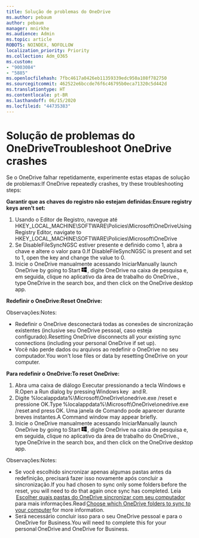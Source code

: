 ```yaml
---
title: Solução de problemas do OneDrive
ms.author: pebaum
author: pebaum
manager: mnirkhe
ms.audience: Admin
ms.topic: article
ROBOTS: NOINDEX, NOFOLLOW
localization_priority: Priority
ms.collection: Adm_O365
ms.custom:
- "9003084"
- "5885"
ms.openlocfilehash: 7fbc4617a0426eb11359339edc950a108f782750
ms.sourcegitcommit: 462522e6bccde76f6c46795b0eca71320c5d442d
ms.translationtype: HT
ms.contentlocale: pt-BR
ms.lasthandoff: 06/15/2020
ms.locfileid: "44735383"
---
```

# <a name="troubleshoot-onedrive-crashes"></a><span data-ttu-id="7ef3f-102">Solução de problemas do OneDrive</span><span class="sxs-lookup"><span data-stu-id="7ef3f-102">Troubleshoot OneDrive crashes</span></span>

<span data-ttu-id="7ef3f-103">Se o OneDrive falhar repetidamente, experimente estas etapas de solução de problemas:</span><span class="sxs-lookup"><span data-stu-id="7ef3f-103">If OneDrive repeatedly crashes, try these troubleshooting steps:</span></span>

<span data-ttu-id="7ef3f-104">**Garantir que as chaves do registro não estejam definidas:**</span><span class="sxs-lookup"><span data-stu-id="7ef3f-104">**Ensure registry keys aren’t set:**</span></span>

1. <span data-ttu-id="7ef3f-105">Usando o Editor de Registro, navegue até HKEY_LOCAL_MACHINE\SOFTWARE\Policies\Microsoft\OneDrive</span><span class="sxs-lookup"><span data-stu-id="7ef3f-105">Using Registry Editor, navigate to HKEY_LOCAL_MACHINE\SOFTWARE\Policies\Microsoft\OneDrive</span></span>
2. <span data-ttu-id="7ef3f-106">Se DisableFileSyncNGSC estiver presente e definido como 1, abra a chave e altere o valor para 0.</span><span class="sxs-lookup"><span data-stu-id="7ef3f-106">If DisableFileSyncNGSC is present and set to 1, open the key and change the value to 0.</span></span>
3. <span data-ttu-id="7ef3f-107">Inicie o OneDrive manualmente acessando Iniciar</span><span class="sxs-lookup"><span data-stu-id="7ef3f-107">Manually launch OneDrive by going to Start</span></span> ![Pressione a tecla Windows](data:image/png;base64,iVBORw0KGgoAAAANSUhEUgAAABEAAAAOCAYAAADJ7fe0AAAAAXNSR0IArs4c6QAAAARnQU1BAACxjwv8YQUAAAAJcEhZcwAADsQAAA7EAZUrDhsAAADxSURBVDhPY/wPBAx4wR+Gd6/fM7x9/ZTh9ZuXDGdPnWE4tH0rw/UHDxlaVp9kCDCSYWABKfv35wfD+/cfGV4+fcLw5uVjhlOXzzFsX/qWYebmZAZPWWOGO2DD8ACQS9Y3e4Bcg4Y9/t94fPa/CoY4Aq8/+xik/T8TkEMxGDyGgANWwSqeobvbGSyAADIM3BwCDKXd3QyfoCLoQEGAA0xTxSWjsYMJwLHjkruU4UXSJ4YnT54x3Dh/luHmjfMMmw9wMjCDlRAGBDPgjy8fGT5//8rw9P4Thge3zzNcvXmDYevmfQzXb1xlmH/0ATADyjAAAKdWkD3ZSwNeAAAAAElFTkSuQmCC)<span data-ttu-id="7ef3f-109">, digite OneDrive na caixa de pesquisa e, em seguida, clique no aplicativo da área de trabalho do OneDrive.</span><span class="sxs-lookup"><span data-stu-id="7ef3f-109">, type OneDrive in the search box, and then click on the OneDrive desktop app.</span></span>

<span data-ttu-id="7ef3f-110">**Redefinir o OneDrive:**</span><span class="sxs-lookup"><span data-stu-id="7ef3f-110">**Reset OneDrive:**</span></span>

<span data-ttu-id="7ef3f-111">Observações:</span><span class="sxs-lookup"><span data-stu-id="7ef3f-111">Notes:</span></span>

- <span data-ttu-id="7ef3f-112">Redefinir o OneDrive desconectará todas as conexões de sincronização existentes (inclusive seu OneDrive pessoal, caso esteja configurado).</span><span class="sxs-lookup"><span data-stu-id="7ef3f-112">Resetting OneDrive disconnects all your existing sync connections (including your personal OneDrive if set up).</span></span>
- <span data-ttu-id="7ef3f-113">Você não perde dados ou arquivos ao redefinir o OneDrive no seu computador.</span><span class="sxs-lookup"><span data-stu-id="7ef3f-113">You won't lose files or data by resetting OneDrive on your computer.</span></span>

<span data-ttu-id="7ef3f-114">**Para redefinir o OneDrive:**</span><span class="sxs-lookup"><span data-stu-id="7ef3f-114">**To reset OneDrive:**</span></span>

1. <span data-ttu-id="7ef3f-115">Abra uma caixa de diálogo Executar pressionando a tecla Windows e R.</span><span class="sxs-lookup"><span data-stu-id="7ef3f-115">Open a Run dialog by pressing Windows key    and R.</span></span>
2. <span data-ttu-id="7ef3f-116">Digite %localappdata%\Microsoft\OneDrive\onedrive.exe /reset e pressione OK.</span><span class="sxs-lookup"><span data-stu-id="7ef3f-116">Type %localappdata%\Microsoft\OneDrive\onedrive.exe /reset and press OK.</span></span> <span data-ttu-id="7ef3f-117">Uma janela de Comando pode aparecer durante breves instantes.</span><span class="sxs-lookup"><span data-stu-id="7ef3f-117">A Command window may appear briefly.</span></span>
3. <span data-ttu-id="7ef3f-118">Inicie o OneDrive manualmente acessando Iniciar</span><span class="sxs-lookup"><span data-stu-id="7ef3f-118">Manually launch OneDrive by going to Start</span></span> ![Pressione a tecla Windows](data:image/png;base64,iVBORw0KGgoAAAANSUhEUgAAABEAAAAOCAYAAADJ7fe0AAAAAXNSR0IArs4c6QAAAARnQU1BAACxjwv8YQUAAAAJcEhZcwAADsQAAA7EAZUrDhsAAADxSURBVDhPY/wPBAx4wR+Gd6/fM7x9/ZTh9ZuXDGdPnWE4tH0rw/UHDxlaVp9kCDCSYWABKfv35wfD+/cfGV4+fcLw5uVjhlOXzzFsX/qWYebmZAZPWWOGO2DD8ACQS9Y3e4Bcg4Y9/t94fPa/CoY4Aq8/+xik/T8TkEMxGDyGgANWwSqeobvbGSyAADIM3BwCDKXd3QyfoCLoQEGAA0xTxSWjsYMJwLHjkruU4UXSJ4YnT54x3Dh/luHmjfMMmw9wMjCDlRAGBDPgjy8fGT5//8rw9P4Thge3zzNcvXmDYevmfQzXb1xlmH/0ATADyjAAAKdWkD3ZSwNeAAAAAElFTkSuQmCC)<span data-ttu-id="7ef3f-120">, digite OneDrive na caixa de pesquisa e, em seguida, clique no aplicativo da área de trabalho do OneDrive.</span><span class="sxs-lookup"><span data-stu-id="7ef3f-120">, type OneDrive in the search box, and then click on the OneDrive desktop app.</span></span>

<span data-ttu-id="7ef3f-121">Observações:</span><span class="sxs-lookup"><span data-stu-id="7ef3f-121">Notes:</span></span>

- <span data-ttu-id="7ef3f-122">Se você escolhido sincronizar apenas algumas pastas antes da redefinição, precisará fazer isso novamente após concluir a sincronização.</span><span class="sxs-lookup"><span data-stu-id="7ef3f-122">If you had chosen to sync only some folders before the reset, you will need to do that again once sync has completed.</span></span> <span data-ttu-id="7ef3f-123">Leia  [Escolher quais pastas do OneDrive sincronizar com seu computador](https://support.office.com/article/98b8b011-8b94-419b-aa95-a14ff2415e85)  para mais informações.</span><span class="sxs-lookup"><span data-stu-id="7ef3f-123">Read [Choose which OneDrive folders to sync to your computer](https://support.office.com/article/98b8b011-8b94-419b-aa95-a14ff2415e85) for more information.</span></span>
- <span data-ttu-id="7ef3f-124">Será necessário concluir isso para o seu OneDrive pessoal e para o OneDrive for Business.</span><span class="sxs-lookup"><span data-stu-id="7ef3f-124">You will need to complete this for your personal OneDrive and OneDrive for Business.</span></span>